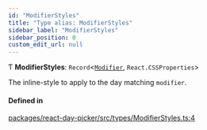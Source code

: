```yaml
---
id: "ModifierStyles"
title: "Type alias: ModifierStyles"
sidebar_label: "ModifierStyles"
sidebar_position: 0
custom_edit_url: null
---
```


Ƭ **ModifierStyles**: `Record`<[`Modifier`](Modifier), `React.CSSProperties`\>

The inline-style to apply to the day matching `modifier`.

#### Defined in

[packages/react-day-picker/src/types/ModifierStyles.ts:4](https://github.com/gpbl/react-day-picker/blob/b5db746c/packages/react-day-picker/src/types/ModifierStyles.ts#L4)
